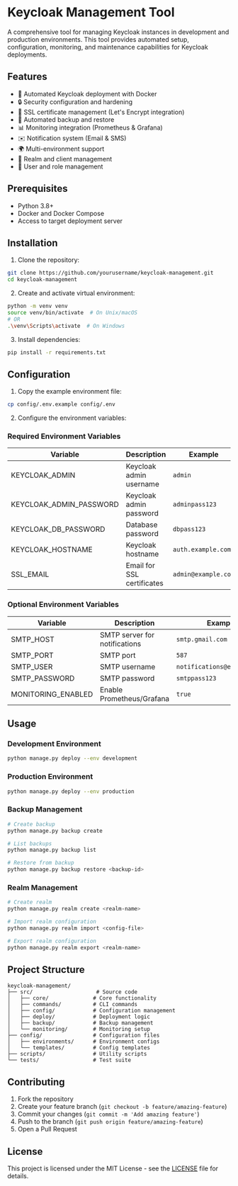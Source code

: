 # Keycloak Management Tool

A comprehensive tool for managing Keycloak instances in development and production environments. This tool provides automated setup, configuration, monitoring, and maintenance capabilities for Keycloak deployments.

## Features

- 🚀 Automated Keycloak deployment with Docker
- 🔒 Security configuration and hardening
- 📜 SSL certificate management (Let's Encrypt integration)
- 🔄 Automated backup and restore
- 📊 Monitoring integration (Prometheus & Grafana)
- ✉️ Notification system (Email & SMS)
- 🌍 Multi-environment support
- 🔑 Realm and client management
- 👥 User and role management

## Prerequisites

- Python 3.8+
- Docker and Docker Compose
- Access to target deployment server

## Installation

1. Clone the repository:
```bash
git clone https://github.com/yourusername/keycloak-management.git
cd keycloak-management
```

2. Create and activate virtual environment:
```bash
python -m venv venv
source venv/bin/activate  # On Unix/macOS
# OR
.\venv\Scripts\activate  # On Windows
```

3. Install dependencies:
```bash
pip install -r requirements.txt
```

## Configuration

1. Copy the example environment file:
```bash
cp config/.env.example config/.env
```

2. Configure the environment variables:

### Required Environment Variables

| Variable | Description | Example |
|----------|-------------|---------|
| KEYCLOAK_ADMIN | Keycloak admin username | `admin` |
| KEYCLOAK_ADMIN_PASSWORD | Keycloak admin password | `adminpass123` |
| KEYCLOAK_DB_PASSWORD | Database password | `dbpass123` |
| KEYCLOAK_HOSTNAME | Keycloak hostname | `auth.example.com` |
| SSL_EMAIL | Email for SSL certificates | `admin@example.com` |

### Optional Environment Variables

| Variable | Description | Example |
|----------|-------------|---------|
| SMTP_HOST | SMTP server for notifications | `smtp.gmail.com` |
| SMTP_PORT | SMTP port | `587` |
| SMTP_USER | SMTP username | `notifications@example.com` |
| SMTP_PASSWORD | SMTP password | `smtppass123` |
| MONITORING_ENABLED | Enable Prometheus/Grafana | `true` |

## Usage

### Development Environment

```bash
python manage.py deploy --env development
```

### Production Environment

```bash
python manage.py deploy --env production
```

### Backup Management

```bash
# Create backup
python manage.py backup create

# List backups
python manage.py backup list

# Restore from backup
python manage.py backup restore <backup-id>
```

### Realm Management

```bash
# Create realm
python manage.py realm create <realm-name>

# Import realm configuration
python manage.py realm import <config-file>

# Export realm configuration
python manage.py realm export <realm-name>
```

## Project Structure

```
keycloak-management/
├── src/                    # Source code
│   ├── core/              # Core functionality
│   ├── commands/          # CLI commands
│   ├── config/            # Configuration management
│   ├── deploy/            # Deployment logic
│   ├── backup/            # Backup management
│   └── monitoring/        # Monitoring setup
├── config/                # Configuration files
│   ├── environments/      # Environment configs
│   └── templates/         # Config templates
├── scripts/               # Utility scripts
└── tests/                 # Test suite
```

## Contributing

1. Fork the repository
2. Create your feature branch (`git checkout -b feature/amazing-feature`)
3. Commit your changes (`git commit -m 'Add amazing feature'`)
4. Push to the branch (`git push origin feature/amazing-feature`)
5. Open a Pull Request

## License

This project is licensed under the MIT License - see the [LICENSE](LICENSE) file for details.
